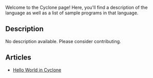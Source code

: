 Welcome to the Cyclone page! Here, you'll find a description of the language as well as a list of sample programs in that language.

## Description

No description available. Please consider contributing.

## Articles

- [Hello World in Cyclone](https://sampleprograms.io/projects/hello-world/cyclone)